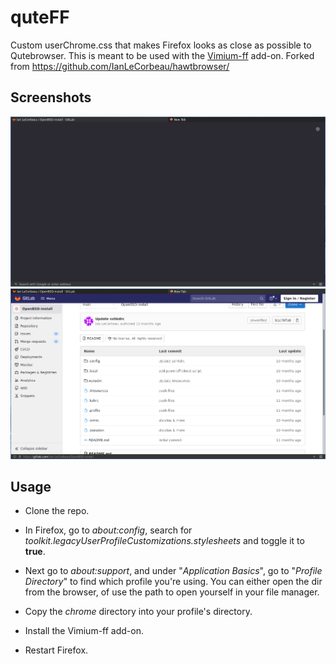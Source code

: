 # quteFF

Custom userChrome.css that makes Firefox looks as close as possible to Qutebrowser.
This is meant to be used with the [Vimium-ff](https://github.com/philc/vimium/) add-on.
Forked from https://github.com/IanLeCorbeau/hawtbrowser/

## Screenshots
<img src="https://raw.githubusercontent.com/I-LeCorbeau/hawtbrowser/main/screenshots/hawtbrowser1.png">    
<img src="https://raw.githubusercontent.com/I-LeCorbeau/hawtbrowser/main/screenshots/hawtbrowser2.png">

## Usage
* Clone the repo.    

* In Firefox, go to _about:config_, search for _toolkit.legacyUserProfileCustomizations.stylesheets_ and toggle it to __true__.

* Next go to _about:support_, and under "_Application Basics_", go to "_Profile Directory_" to find which profile you're using. You can either open the dir from the browser, of use the path to open yourself in your file manager.

* Copy the _chrome_ directory into your profile's directory.

* Install the Vimium-ff add-on.    

* Restart Firefox.
